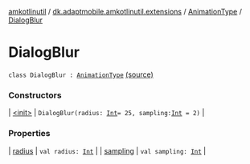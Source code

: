 [amkotlinutil](../../../index.md) / [dk.adaptmobile.amkotlinutil.extensions](../../index.md) / [AnimationType](../index.md) / [DialogBlur](./index.md)

# DialogBlur

`class DialogBlur : `[`AnimationType`](../index.md) [(source)](https://github.com/adaptmobile-organization/amkotlinutil/tree/master/amkotlinutil/amkotlinutil/src/main/java/dk/adaptmobile/amkotlinutil/extensions/ConductorExtensions.kt#L46)

### Constructors

| [&lt;init&gt;](-init-.md) | `DialogBlur(radius: `[`Int`](https://kotlinlang.org/api/latest/jvm/stdlib/kotlin/-int/index.html)` = 25, sampling: `[`Int`](https://kotlinlang.org/api/latest/jvm/stdlib/kotlin/-int/index.html)` = 2)` |

### Properties

| [radius](radius.md) | `val radius: `[`Int`](https://kotlinlang.org/api/latest/jvm/stdlib/kotlin/-int/index.html) |
| [sampling](sampling.md) | `val sampling: `[`Int`](https://kotlinlang.org/api/latest/jvm/stdlib/kotlin/-int/index.html) |

